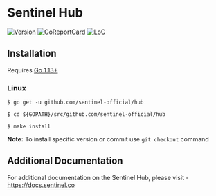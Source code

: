 # Sentinel Hub

[![Version](https://img.shields.io/github/tag/sentinel-official/hub.svg)](https://github.com/sentinel-official/hub/releases/latest)
[![GoReportCard](https://goreportcard.com/badge/github.com/sentinel-official/hub)](https://goreportcard.com/report/github.com/sentinel-official/hub)
[![LoC](https://tokei.rs/b1/github/sentinel-official/hub)](https://github.com/sentinel-official/hub)

## Installation

Requires [Go 1.13+](https://golang.org/dl/)

### Linux

`$ go get -u github.com/sentinel-official/hub`

`$ cd ${GOPATH}/src/github.com/sentinel-official/hub`

`$ make install`

**Note:** To install specific version or commit use `git checkout` command

## Additional Documentation

For additional documentation on the Sentinel Hub, please visit - https://docs.sentinel.co
